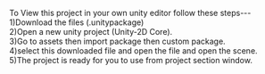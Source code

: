
To View this project in your own unity editor follow these steps---   
1)Download the files (.unitypackage)  
2)Open a new unity project (Unity-2D Core).    
3)Go to assets then import package then custom package.        
4)select this downloaded file and open the file and open the scene.     
5)The project is ready for you to use from project section window.   
